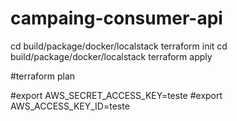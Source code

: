 # campaing-consumer-api

cd build/package/docker/localstack  terraform init
cd build/package/docker/localstack  terraform apply

#terraform plan

#export AWS_SECRET_ACCESS_KEY=teste
#export AWS_ACCESS_KEY_ID=teste
